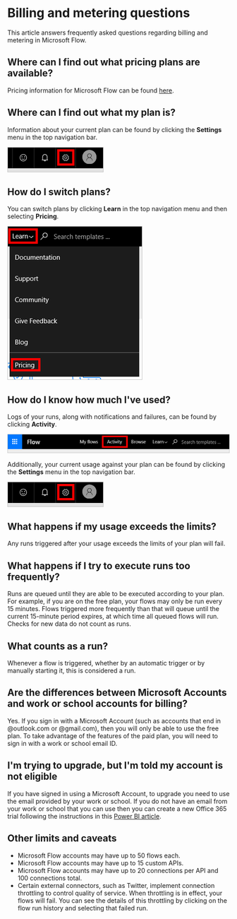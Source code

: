 <properties
    pageTitle="Billing and Metering Questions | Microsoft Flow"
    description="Answers to frequently asked questions regarding billing and metering in Microsoft Flow"
    services=""
    suite="flow"
    documentationCenter="na"
    authors="camsoper"
    manager="aftowen"
    editor=""
    tags=""/>

<tags
   ms.service="flow"
   ms.devlang="na"
   ms.topic="article"
   ms.tgt_pltfrm="na"
   ms.workload="na"
   ms.date="10/21/2016"
   ms.author="casoper"/>

# Billing and metering questions

This article answers frequently asked questions regarding billing and metering in Microsoft Flow.

## Where can I find out what pricing plans are available?

Pricing information for Microsoft Flow can be found [here](https://flow.microsoft.com/pricing/).

## Where can I find out what my plan is?

Information about your current plan can be found by clicking the **Settings** menu in the top navigation bar.

![Settings button](./media/billing-questions/settings.png)

## How do I switch plans?

You can switch plans by clicking **Learn** in the top navigation menu and then selecting **Pricing**.

![Learn > Pricing](./media/billing-questions/learn-pricing.png)

## How do I know how much I've used?

Logs of your runs, along with notifications and failures, can be found by clicking **Activity**.

![Activity link](./media/billing-questions/activity-link.png)

Additionally, your current usage against your plan can be found by clicking the **Settings** menu in the top navigation bar.   

![Settings button](./media/billing-questions/settings.png)

## What happens if my usage exceeds the limits?

Any runs triggered after your usage exceeds the limits of your plan will fail.

## What happens if I try to execute runs too frequently? 

Runs are queued until they are able to be executed according to your plan.  For example, if you are on the free plan, your flows may only be run every 15 minutes.  Flows triggered more frequently than that will queue until the current 15-minute period expires, at which time all queued flows will run.  Checks for new data do not count as runs.

## What counts as a run?

Whenever a flow is triggered, whether by an automatic trigger or by manually starting it, this is considered a run. 

## Are the differences between Microsoft Accounts and work or school accounts for billing?

Yes. If you sign in with a Microsoft Account (such as accounts that end in @outlook.com or @gmail.com), then you will only be able to use the free plan. To take advantage of the features of the paid plan, you will need to sign in with a work or school email ID.

## I'm trying to upgrade, but I'm told my account is not eligible

If you have signed in using a Microsoft Account, to upgrade you need to use the email provided by your work or school. If you do not have an email from your work or school that you can use then you can create a new Office 365 trial following the instructions in this [Power BI article](https://powerbi.microsoft.com/documentation/powerbi-admin-signing-up-for-power-bi-with-a-new-office-365-trial/).

## Other limits and caveats

- Microsoft Flow accounts may have up to 50 flows each.
- Microsoft Flow accounts may have up to 15 custom APIs.
- Microsoft Flow accounts may have up to 20 connections per API and 100 connections total.
- Certain external connectors, such as Twitter, implement connection throttling to control quality of service.  When throttling is in effect, your flows will fail.  You can see the details of this throttling by clicking on the flow run history and selecting that failed run.
